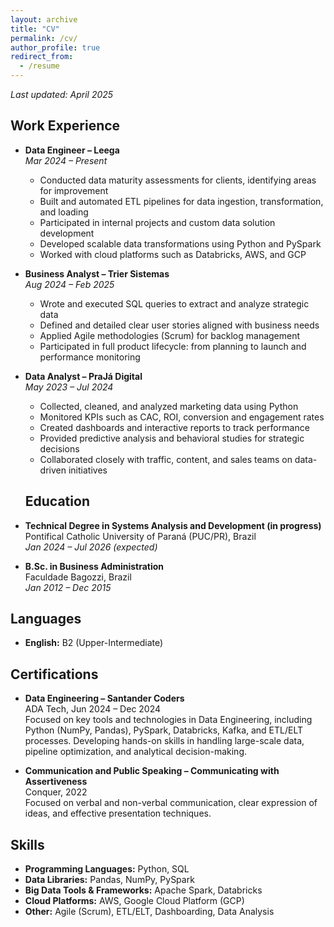 ```yaml
---
layout: archive
title: "CV"
permalink: /cv/
author_profile: true
redirect_from:
  - /resume
---
```


_Last updated: April 2025_

## Work Experience

- **Data Engineer – Leega**  
  *Mar 2024 – Present*  
  - Conducted data maturity assessments for clients, identifying areas for improvement  
  - Built and automated ETL pipelines for data ingestion, transformation, and loading  
  - Participated in internal projects and custom data solution development  
  - Developed scalable data transformations using Python and PySpark  
  - Worked with cloud platforms such as Databricks, AWS, and GCP  

- **Business Analyst – Trier Sistemas**  
  *Aug 2024 – Feb 2025*  
  - Wrote and executed SQL queries to extract and analyze strategic data  
  - Defined and detailed clear user stories aligned with business needs  
  - Applied Agile methodologies (Scrum) for backlog management  
  - Participated in full product lifecycle: from planning to launch and performance monitoring  

- **Data Analyst – PraJá Digital**  
  *May 2023 – Jul 2024*  
  - Collected, cleaned, and analyzed marketing data using Python  
  - Monitored KPIs such as CAC, ROI, conversion and engagement rates  
  - Created dashboards and interactive reports to track performance  
  - Provided predictive analysis and behavioral studies for strategic decisions  
  - Collaborated closely with traffic, content, and sales teams on data-driven initiatives  

  ## Education

- **Technical Degree in Systems Analysis and Development (in progress)**  
  Pontifical Catholic University of Paraná (PUC/PR), Brazil  
  *Jan 2024 – Jul 2026 (expected)*

- **B.Sc. in Business Administration**  
  Faculdade Bagozzi, Brazil  
  *Jan 2012 – Dec 2015*

## Languages

- **English:** B2 (Upper-Intermediate)

## Certifications

- **Data Engineering – Santander Coders**  
  ADA Tech, Jun 2024 – Dec 2024  
  Focused on key tools and technologies in Data Engineering, including Python (NumPy, Pandas), PySpark, Databricks, Kafka, and ETL/ELT processes. Developing hands-on skills in handling large-scale data, pipeline optimization, and analytical decision-making.

- **Communication and Public Speaking – Communicating with Assertiveness**  
  Conquer, 2022  
  Focused on verbal and non-verbal communication, clear expression of ideas, and effective presentation techniques.

## Skills

- **Programming Languages:** Python, SQL  
- **Data Libraries:** Pandas, NumPy, PySpark  
- **Big Data Tools & Frameworks:** Apache Spark, Databricks  
- **Cloud Platforms:** AWS, Google Cloud Platform (GCP)  
- **Other:** Agile (Scrum), ETL/ELT, Dashboarding, Data Analysis  